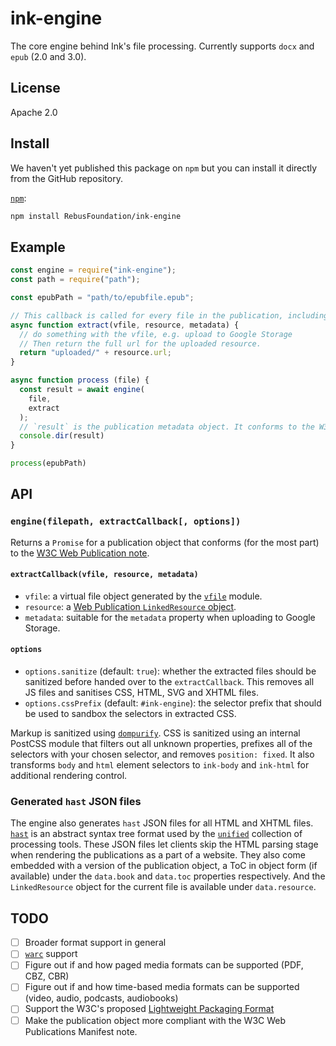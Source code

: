 # ink-engine

The core engine behind Ink's file processing. Currently supports `docx` and `epub` (2.0 and 3.0).

## License

Apache 2.0

## Install

We haven't yet published this package on `npm` but you can install it directly from the GitHub repository.

[`npm`](https://docs.npmjs.com/cli/install):

```sh
npm install RebusFoundation/ink-engine
```

## Example

```js
const engine = require("ink-engine");
const path = require("path");

const epubPath = "path/to/epubfile.epub";

// This callback is called for every file in the publication, including those generated by the engine like the publication JSON file itself
async function extract(vfile, resource, metadata) {
  // do something with the vfile, e.g. upload to Google Storage
  // Then return the full url for the uploaded resource.
  return "uploaded/" + resource.url;
}

async function process (file) {
  const result = await engine(
    file,
    extract
  );
  // `result` is the publication metadata object. It conforms to the W3C wpub standard _for the most part.
  console.dir(result)
}

process(epubPath)
```


## API

### `engine(filepath, extractCallback[, options])`

Returns a `Promise` for a publication object that conforms (for the most part) to the [W3C Web Publication note](https://www.w3.org/TR/wpub/).

#### `extractCallback(vfile, resource, metadata)`

* `vfile`: a virtual file object generated by the [`vfile`](https://github.com/vfile/vfile) module.
* `resource`: a [Web Publication `LinkedResource` object](https://www.w3.org/TR/wpub/#app-linkedResource). 
* `metadata`: suitable for the `metadata` property when uploading to Google Storage.

#### `options`

* `options.sanitize` (default: `true`): whether the extracted files should be sanitized before handed over to the `extractCallback`. This removes all JS files and sanitises CSS, HTML, SVG and XHTML files.
* `options.cssPrefix` (default: `#ink-engine`): the selector prefix that should be used to sandbox the selectors in extracted CSS.

Markup is sanitized using [`dompurify`](https://github.com/cure53/DOMPurify). CSS is sanitized using an internal PostCSS module that filters out all unknown properties, prefixes all of the selectors with your chosen selector, and removes `position: fixed`. It also transforms `body` and `html` element selectors to `ink-body` and `ink-html` for additional rendering control.

### Generated `hast` JSON files

The engine also generates `hast` JSON files for all HTML and XHTML files. [`hast`](https://github.com/syntax-tree/hast) is an abstract syntax tree format used by the [`unified`](https://github.com/unifiedjs/unified) collection of processing tools. These JSON files let clients skip the HTML parsing stage when rendering the publications as a part of a website. They also come embedded with a version of the publication object, a ToC in object form (if available) under the `data.book` and `data.toc` properties respectively. And the `LinkedResource` object for the current file is available under `data.resource`.

## TODO

- [ ] Broader format support in general
- [ ] [`warc`](https://en.wikipedia.org/wiki/Web_ARChive) support
- [ ] Figure out if and how paged media formats can be supported (PDF, CBZ, CBR)
- [ ] Figure out if and how time-based media formats can be supported (video, audio, podcasts, audiobooks)
- [ ] Support the W3C's proposed [Lightweight Packaging Format](https://www.w3.org/TR/lpf/)
- [ ] Make the publication object more compliant with the W3C Web Publications Manifest note.
